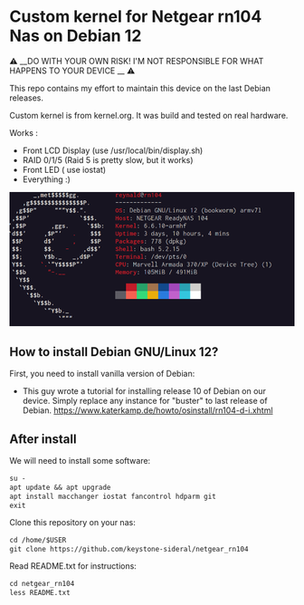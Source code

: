 # Custom kernel for Netgear rn104 Nas on Debian 12

&#9888; __DO WITH YOUR OWN RISK! I'M NOT RESPONSIBLE FOR WHAT HAPPENS TO YOUR DEVICE __ &#9888;  

This repo contains my effort to maintain this device on the last Debian releases.   

Custom kernel is from kernel.org. It was build and tested on real hardware.  

Works :  
* Front LCD Display (use /usr/local/bin/display.sh)
* RAID 0/1/5 (Raid 5 is pretty slow, but it works)    
* Front LED ( use iostat)  
* Everything :)  

![Screenshot](Screenshots/Screenshot2024.png) 

## How to install Debian GNU/Linux 12?
First, you need to install vanilla version of Debian:  

* This guy wrote a tutorial for installing release 10 of Debian on our device. Simply replace any instance for "buster" to last release of Debian.
https://www.katerkamp.de/howto/osinstall/rn104-d-i.xhtml  


## After install   
We will need to install some software:  
````  
su -  
apt update && apt upgrade  
apt install macchanger iostat fancontrol hdparm git  
exit  
````
Clone this repository on your nas:  
````  
cd /home/$USER  
git clone https://github.com/keystone-sideral/netgear_rn104  
````  
Read README.txt for instructions:    
````  
cd netgear_rn104
less README.txt  
````   
